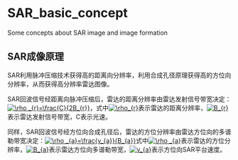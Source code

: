 # SAR_basic_concept
Some concepts about SAR image and image formation
## SAR成像原理
SAR利用脉冲压缩技术获得高的距离向分辨率，利用合成孔径原理获得高的方位向分辨率，从而获得高分辨率雷达图像。

SAR回波信号经距离向脉冲压缩后，雷达的距离分辨率由雷达发射信号带宽决定：<a href="https://www.codecogs.com/eqnedit.php?latex=\rho&space;_{r}=\frac{C}{2B_{r}}" target="_blank"><img src="https://latex.codecogs.com/gif.latex?\rho&space;_{r}=\frac{C}{2B_{r}}" title="\rho _{r}=\frac{C}{2B_{r}}" /></a>，式中<a href="https://www.codecogs.com/eqnedit.php?latex=\rho_{r}" target="_blank"><img src="https://latex.codecogs.com/gif.latex?\rho_{r}" title="\rho_{r}" /></a>表示雷达的距离分辨率，<a href="https://www.codecogs.com/eqnedit.php?latex=B_{r}" target="_blank"><img src="https://latex.codecogs.com/gif.latex?B_{r}" title="B_{r}" /></a>表示雷达发射信号带宽，C表示光速。

同样，SAR回波信号经方位向合成孔径后，雷达的方位分辨率由雷达方位向的多谱勒带宽决定：<a href="https://www.codecogs.com/eqnedit.php?latex=\rho&space;_{a}=\frac{v_{a}}{B_{a}}" target="_blank"><img src="https://latex.codecogs.com/gif.latex?\rho&space;_{a}=\frac{v_{a}}{B_{a}}" title="\rho _{a}=\frac{v_{a}}{B_{a}}" /></a>式中<a href="https://www.codecogs.com/eqnedit.php?latex=\rho&space;_{a}" target="_blank"><img src="https://latex.codecogs.com/gif.latex?\rho&space;_{a}" title="\rho _{a}" /></a>表示雷达的方位分辨率，<a href="https://www.codecogs.com/eqnedit.php?latex=B_{a}" target="_blank"><img src="https://latex.codecogs.com/gif.latex?B_{a}" title="B_{a}" /></a>表示雷达方位向多谱勒带宽，<a href="https://www.codecogs.com/eqnedit.php?latex=v_{a}" target="_blank"><img src="https://latex.codecogs.com/gif.latex?v_{a}" title="v_{a}" /></a>表示方位向SAR平台速度。
